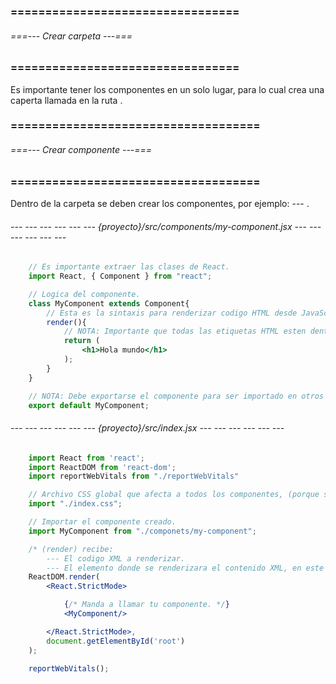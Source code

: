 ### ================================= ###
###### ===--- Crear carpeta ---=== ######
### ================================= ###

Es importante tener los componentes en un solo lugar, para lo cual crea una caperta llamada [](components) en 
la ruta [](nombreDelProyecto/src).

### ==================================== ###
###### ===--- Crear componente ---=== ######
### ==================================== ###

Dentro de la carpeta [](components) se deben  crear los componentes, por ejemplo: 
	--- [](my-component.jsx).

###### --- --- --- --- --- --- {proyecto}/src/components/my-component.jsx --- --- --- --- --- --- ######

```jsx
	// Es importante extraer las clases de React.
	import React, { Component } from "react";

	// Logica del componente.
	class MyComponent extends Component{
		// Esta es la sintaxis para renderizar codigo HTML desde JavaScript.
		render(){
			// NOTA: Importante que todas las etiquetas HTML esten dentro de una etiqueta padre.
			return (
				<h1>Hola mundo</h1>
			);
		}
	}

	// NOTA: Debe exportarse el componente para ser importado en otros (componentes) o en el (index.js).
	export default MyComponent;
```

###### --- --- --- --- --- --- {proyecto}/src/index.jsx --- --- --- --- --- --- ######

```jsx
	import React from 'react';
	import ReactDOM from 'react-dom';
	import reportWebVitals from "./reportWebVitals"

	// Archivo CSS global que afecta a todos los componentes, (porque se importa desde la raiz).
	import "./index.css";

	// Importar el componente creado.
	import MyComponent from "./componets/my-component";

	/* (render) recibe: 
		--- El codigo XML a renderizar.
		--- El elemento donde se renderizara el contenido XML, en este caso en (id="root"). */
	ReactDOM.render(
		<React.StrictMode>

			{/* Manda a llamar tu componente. */}
			<MyComponent/>

		</React.StrictMode>,
		document.getElementById('root')
	);

	reportWebVitals();
```

<!-- De esta manera el componente se visualizara en el navegador todo lo definido en tu componente. -->